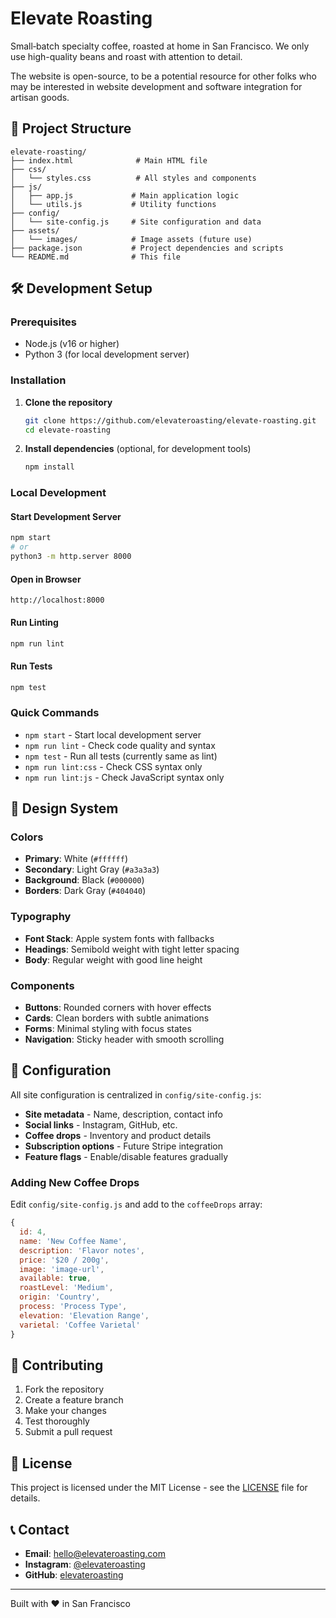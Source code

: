 # Elevate Roasting

Small‑batch specialty coffee, roasted at home in San Francisco. We only use high-quality beans and roast with attention to detail.

The website is open-source, to be a potential resource for other folks who may be interested in website development and software integration for artisan goods. 

## 📁 Project Structure

```
elevate-roasting/
├── index.html              # Main HTML file
├── css/
│   └── styles.css          # All styles and components
├── js/
│   ├── app.js             # Main application logic
│   └── utils.js           # Utility functions
├── config/
│   └── site-config.js     # Site configuration and data
├── assets/
│   └── images/            # Image assets (future use)
├── package.json           # Project dependencies and scripts
└── README.md              # This file
```

## 🛠️ Development Setup

### Prerequisites

- Node.js (v16 or higher)
- Python 3 (for local development server)

### Installation

1. **Clone the repository**
   ```bash
   git clone https://github.com/elevateroasting/elevate-roasting.git
   cd elevate-roasting
   ```

2. **Install dependencies** (optional, for development tools)
   ```bash
   npm install
   ```

### Local Development

#### Start Development Server
```bash
npm start
# or
python3 -m http.server 8000
```

#### Open in Browser
```
http://localhost:8000
```

#### Run Linting
```bash
npm run lint
```

#### Run Tests
```bash
npm test
```

### Quick Commands
- `npm start` - Start local development server
- `npm run lint` - Check code quality and syntax
- `npm test` - Run all tests (currently same as lint)
- `npm run lint:css` - Check CSS syntax only
- `npm run lint:js` - Check JavaScript syntax only

## 🎨 Design System

### Colors
- **Primary**: White (`#ffffff`)
- **Secondary**: Light Gray (`#a3a3a3`)
- **Background**: Black (`#000000`)
- **Borders**: Dark Gray (`#404040`)

### Typography
- **Font Stack**: Apple system fonts with fallbacks
- **Headings**: Semibold weight with tight letter spacing
- **Body**: Regular weight with good line height

### Components
- **Buttons**: Rounded corners with hover effects
- **Cards**: Clean borders with subtle animations
- **Forms**: Minimal styling with focus states
- **Navigation**: Sticky header with smooth scrolling

## 🔧 Configuration

All site configuration is centralized in `config/site-config.js`:

- **Site metadata** - Name, description, contact info
- **Social links** - Instagram, GitHub, etc.
- **Coffee drops** - Inventory and product details
- **Subscription options** - Future Stripe integration
- **Feature flags** - Enable/disable features gradually

### Adding New Coffee Drops

Edit `config/site-config.js` and add to the `coffeeDrops` array:

```javascript
{
  id: 4,
  name: 'New Coffee Name',
  description: 'Flavor notes',
  price: '$20 / 200g',
  image: 'image-url',
  available: true,
  roastLevel: 'Medium',
  origin: 'Country',
  process: 'Process Type',
  elevation: 'Elevation Range',
  varietal: 'Coffee Varietal'
}
```

## 🤝 Contributing

1. Fork the repository
2. Create a feature branch
3. Make your changes
4. Test thoroughly
5. Submit a pull request

## 📄 License

This project is licensed under the MIT License - see the [LICENSE](LICENSE) file for details.

## 📞 Contact

- **Email**: hello@elevateroasting.com
- **Instagram**: [@elevateroasting](https://instagram.com/elevateroasting)
- **GitHub**: [elevateroasting](https://github.com/elevateroasting)

---

Built with ❤️ in San Francisco
